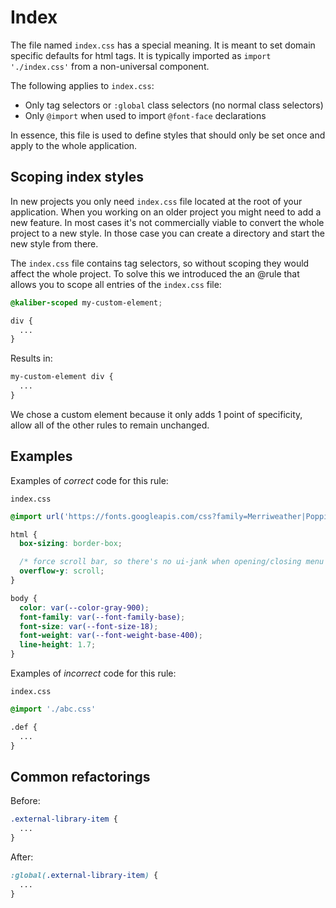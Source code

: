 # Index

The file named `index.css` has a special meaning. It is meant to set domain specific defaults for html tags. It is typically imported as `import './index.css'` from a non-universal component.

The following applies to `index.css`:

- Only tag selectors or `:global` class selectors (no normal class selectors)
- Only `@import` when used to import `@font-face` declarations

In essence, this file is used to define styles that should only be set once and apply to the whole application.


## Scoping index styles

In new projects you only need `index.css` file located at the root of your application. When you working on an older project you might need to add a new feature. In most cases it's not commercially viable to convert the whole project to a new style. In those case you can create a directory and start the new style from there.

The `index.css` file contains tag selectors, so without scoping they would affect the whole project. To solve this we introduced the an @rule that allows you to scope all entries of the `index.css` file:

```css
@kaliber-scoped my-custom-element;

div {
  ...
}
```

Results in:

```css
my-custom-element div {
  ...
}
```

We chose a custom element because it only adds 1 point of specificity, allow all of the other rules to remain unchanged.


## Examples

Examples of *correct* code for this rule:

`index.css`
```css
@import url('https://fonts.googleapis.com/css?family=Merriweather|Poppins:400,500,600');

html {
  box-sizing: border-box;

  /* force scroll bar, so there's no ui-jank when opening/closing menu on windows */
  overflow-y: scroll;
}

body {
  color: var(--color-gray-900);
  font-family: var(--font-family-base);
  font-size: var(--font-size-18);
  font-weight: var(--font-weight-base-400);
  line-height: 1.7;
}
```

Examples of *incorrect* code for this rule:

`index.css`
```css
@import './abc.css'

.def {
  ...
}
```

## Common refactorings

Before:
```css
.external-library-item {
  ...
}
```

After:
```css
:global(.external-library-item) {
  ...
}
```
